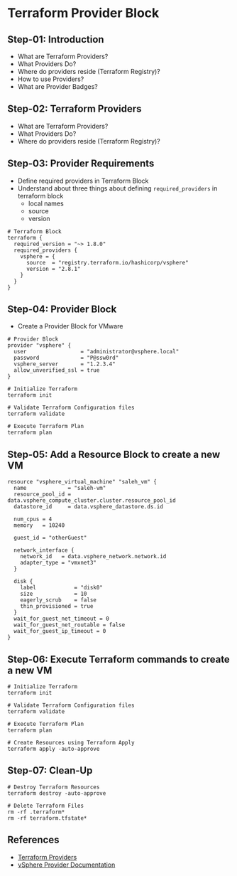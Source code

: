 # Terraform Provider Block

## Step-01: Introduction
- What are Terraform Providers?
- What Providers Do?
- Where do providers reside (Terraform Registry)?
- How to use Providers?
- What are Provider Badges?


## Step-02: Terraform Providers
- What are Terraform Providers?
- What Providers Do?
- Where do providers reside (Terraform Registry)?


## Step-03: Provider Requirements
- Define required providers in Terraform Block
- Understand about three things about defining `required_providers` in terraform block
  - local names
  - source
  - version
```t
# Terraform Block
terraform {
  required_version = "~> 1.8.0"
  required_providers {
    vsphere = {
      source  = "registry.terraform.io/hashicorp/vsphere"
      version = "2.8.1"
    }
  }
}
```


## Step-04: Provider Block  
- Create a Provider Block for VMware
```t
# Provider Block
provider "vsphere" {
  user                 = "administrator@vsphere.local"
  password             = "P@ssw0rd"
  vsphere_server       = "1.2.3.4"
  allow_unverified_ssl = true
}
```

```t
# Initialize Terraform
terraform init

# Validate Terraform Configuration files
terraform validate

# Execute Terraform Plan
terraform plan
```  

## Step-05: Add a Resource Block to create a new VM

```t
resource "vsphere_virtual_machine" "saleh_vm" {
  name             = "saleh-vm"
  resource_pool_id = data.vsphere_compute_cluster.cluster.resource_pool_id
  datastore_id     = data.vsphere_datastore.ds.id

  num_cpus = 4
  memory   = 10240

  guest_id = "otherGuest"

  network_interface {
    network_id   = data.vsphere_network.network.id
    adapter_type = "vmxnet3"
  }

  disk {
    label            = "disk0"
    size             = 10
    eagerly_scrub    = false
    thin_provisioned = true
  }
  wait_for_guest_net_timeout = 0
  wait_for_guest_net_routable = false
  wait_for_guest_ip_timeout = 0
}
```

## Step-06: Execute Terraform commands to create a new VM
```t
# Initialize Terraform
terraform init

# Validate Terraform Configuration files
terraform validate

# Execute Terraform Plan
terraform plan

# Create Resources using Terraform Apply
terraform apply -auto-approve
```  

## Step-07: Clean-Up 
```t
# Destroy Terraform Resources
terraform destroy -auto-approve

# Delete Terraform Files
rm -rf .terraform*
rm -rf terraform.tfstate*
```


## References
- [Terraform Providers](https://www.terraform.io/docs/configuration/providers.html)
- [vSphere Provider Documentation](https://registry.terraform.io/providers/hashicorp/vsphere/latest/docs)